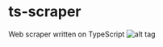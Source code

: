 # ts-scraper
Web scraper written on TypeScript ![alt tag](https://travis-ci.org/pskd73/ts-scraper.svg?branch=master)
